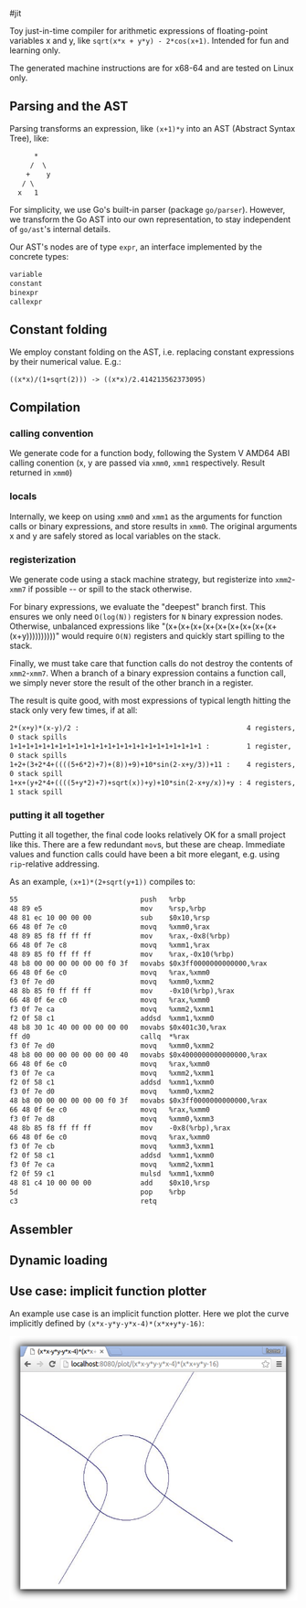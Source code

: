#jit

Toy just-in-time compiler for arithmetic expressions of floating-point variables x and y, like `sqrt(x*x + y*y) - 2*cos(x+1)`.  Intended for fun and learning only.

The generated machine instructions are for x68-64 and are tested on Linux only.

## Parsing and the AST

Parsing transforms an expression, like `(x+1)*y` into an AST (Abstract Syntax Tree), like:

```
      *
     /  \ 
    +    y
   / \
  x   1
```

For simplicity, we use Go's built-in parser (package `go/parser`). However, we transform the Go AST into our own representation, to stay independent of `go/ast`'s internal details.

Our AST's nodes are of type `expr`, an interface implemented by the concrete types:

```
variable
constant
binexpr
callexpr
```

## Constant folding

We employ constant folding on the AST, i.e. replacing constant expressions by their numerical value. E.g.:

```
((x*x)/(1+sqrt(2))) -> ((x*x)/2.414213562373095)
```


## Compilation

### calling convention

We generate code for a function body, following the System V AMD64 ABI calling conention (x, y are passed via `xmm0`, `xmm1` respectively. Result returned in `xmm0`)

### locals

Internally, we keep on using `xmm0` and `xmm1` as the arguments for function calls or binary expressions, and store results in `xmm0`. The original arguments x and y are safely stored as local variables on the stack.

### registerization

We generate code using a stack machine strategy, but registerize into `xmm2`-`xmm7` if possible -- or spill to the stack otherwise.

For binary expressions, we evaluate the "deepest" branch first. This ensures we only need `O(log(N))` registers for `N` binary expression nodes. Otherwise, unbalanced expressions like "(x+(x+(x+(x+(x+(x+(x+(x+(x+(x+y))))))))))" would require `O(N)` registers and quickly start spilling to the stack.

Finally, we must take care that function calls do not destroy the contents of `xmm2`-`xmm7`. When a branch of a binary expression contains a function call, we simply never store the result of the other branch in a register.

The result is quite good, with most expressions of typical length hitting the stack only very few times, if at all:

```
2*(x+y)*(x-y)/2 :                                         4 registers,  0 stack spills
1+1+1+1+1+1+1+1+1+1+1+1+1+1+1+1+1+1+1+1+1+1+1+1 :         1 register,   0 stack spills
1+2+(3+2*4+((((5+6*2)+7)+(8))+9)+10*sin(2-x+y/3))+11 :    4 registers,  0 stack spill
1+x+(y+2*4+((((5+y*2)+7)+sqrt(x))+y)+10*sin(2-x+y/x))+y : 4 registers,  1 stack spill
```

### putting it all together

Putting it all together, the final code looks relatively OK for a small project like this. There are a few redundant `mov`s, but these are cheap. Immediate values and function calls could have been a bit more elegant, e.g. using `rip`-relative addressing.


As an example, `(x+1)*(2+sqrt(y+1))` compiles to:

```
55                              push   %rbp
48 89 e5                        mov    %rsp,%rbp
48 81 ec 10 00 00 00            sub    $0x10,%rsp
66 48 0f 7e c0                  movq   %xmm0,%rax
48 89 85 f8 ff ff ff            mov    %rax,-0x8(%rbp)
66 48 0f 7e c8                  movq   %xmm1,%rax
48 89 85 f0 ff ff ff            mov    %rax,-0x10(%rbp)
48 b8 00 00 00 00 00 00 f0 3f   movabs $0x3ff0000000000000,%rax
66 48 0f 6e c0                  movq   %rax,%xmm0
f3 0f 7e d0                     movq   %xmm0,%xmm2
48 8b 85 f0 ff ff ff            mov    -0x10(%rbp),%rax
66 48 0f 6e c0                  movq   %rax,%xmm0
f3 0f 7e ca                     movq   %xmm2,%xmm1
f2 0f 58 c1                     addsd  %xmm1,%xmm0
48 b8 30 1c 40 00 00 00 00 00   movabs $0x401c30,%rax
ff d0                           callq  *%rax
f3 0f 7e d0                     movq   %xmm0,%xmm2
48 b8 00 00 00 00 00 00 00 40   movabs $0x4000000000000000,%rax
66 48 0f 6e c0                  movq   %rax,%xmm0
f3 0f 7e ca                     movq   %xmm2,%xmm1
f2 0f 58 c1                     addsd  %xmm1,%xmm0
f3 0f 7e d0                     movq   %xmm0,%xmm2
48 b8 00 00 00 00 00 00 f0 3f   movabs $0x3ff0000000000000,%rax
66 48 0f 6e c0                  movq   %rax,%xmm0
f3 0f 7e d8                     movq   %xmm0,%xmm3
48 8b 85 f8 ff ff ff            mov    -0x8(%rbp),%rax
66 48 0f 6e c0                  movq   %rax,%xmm0
f3 0f 7e cb                     movq   %xmm3,%xmm1
f2 0f 58 c1                     addsd  %xmm1,%xmm0
f3 0f 7e ca                     movq   %xmm2,%xmm1
f2 0f 59 c1                     mulsd  %xmm1,%xmm0
48 81 c4 10 00 00 00            add    $0x10,%rsp
5d                              pop    %rbp
c3                              retq   
```

## Assembler

## Dynamic loading

## Use case: implicit function plotter

An example use case is an implicit function plotter. Here we plot the curve implicitly defined by `(x*x-y*y-y*x-4)*(x*x+y*y-16)`:

![fig](plotter.png)
